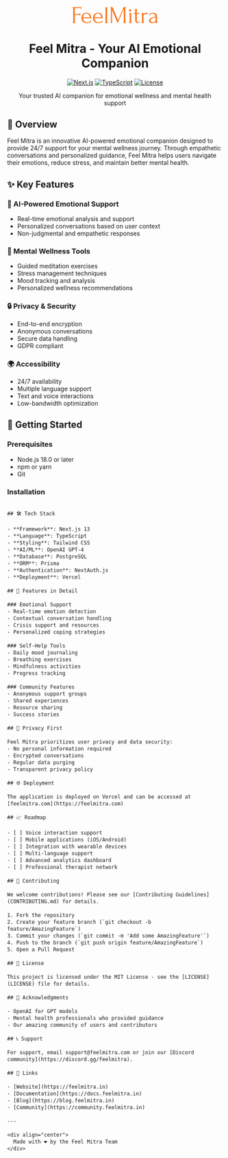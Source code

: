 <div align="center">
  <img src="public/feelmitralogo.png" alt="Feel Mitra Logo" width="200"/>
  
  # Feel Mitra - Your AI Emotional Companion
  
  [![Next.js](https://img.shields.io/badge/Next.js-13.0-black?style=for-the-badge&logo=next.js)](https://nextjs.org/)
  [![TypeScript](https://img.shields.io/badge/TypeScript-5.0-blue?style=for-the-badge&logo=typescript)](https://www.typescriptlang.org/)
  [![License](https://img.shields.io/badge/license-MIT-green?style=for-the-badge)](LICENSE)
  
  Your trusted AI companion for emotional wellness and mental health support
</div>

## 🌟 Overview

Feel Mitra is an innovative AI-powered emotional companion designed to provide 24/7 support for your mental wellness journey. Through empathetic conversations and personalized guidance, Feel Mitra helps users navigate their emotions, reduce stress, and maintain better mental health.

## ✨ Key Features

### 🤖 AI-Powered Emotional Support
- Real-time emotional analysis and support
- Personalized conversations based on user context
- Non-judgmental and empathetic responses

### 🎯 Mental Wellness Tools
- Guided meditation exercises
- Stress management techniques
- Mood tracking and analysis
- Personalized wellness recommendations

### 🔒 Privacy & Security
- End-to-end encryption
- Anonymous conversations
- Secure data handling
- GDPR compliant

### 🌍 Accessibility
- 24/7 availability
- Multiple language support
- Text and voice interactions
- Low-bandwidth optimization

## 🚀 Getting Started

### Prerequisites
- Node.js 18.0 or later
- npm or yarn
- Git

### Installation

```

## 🛠️ Tech Stack

- **Framework**: Next.js 13
- **Language**: TypeScript
- **Styling**: Tailwind CSS
- **AI/ML**: OpenAI GPT-4
- **Database**: PostgreSQL
- **ORM**: Prisma
- **Authentication**: NextAuth.js
- **Deployment**: Vercel

## 📱 Features in Detail

### Emotional Support
- Real-time emotion detection
- Contextual conversation handling
- Crisis support and resources
- Personalized coping strategies

### Self-Help Tools
- Daily mood journaling
- Breathing exercises
- Mindfulness activities
- Progress tracking

### Community Features
- Anonymous support groups
- Shared experiences
- Resource sharing
- Success stories

## 🔐 Privacy First

Feel Mitra prioritizes user privacy and data security:
- No personal information required
- Encrypted conversations
- Regular data purging
- Transparent privacy policy

## 🌐 Deployment

The application is deployed on Vercel and can be accessed at [feelmitra.com](https://feelmitra.com)

## 📈 Roadmap

- [ ] Voice interaction support
- [ ] Mobile applications (iOS/Android)
- [ ] Integration with wearable devices
- [ ] Multi-language support
- [ ] Advanced analytics dashboard
- [ ] Professional therapist network

## 🤝 Contributing

We welcome contributions! Please see our [Contributing Guidelines](CONTRIBUTING.md) for details.

1. Fork the repository
2. Create your feature branch (`git checkout -b feature/AmazingFeature`)
3. Commit your changes (`git commit -m 'Add some AmazingFeature'`)
4. Push to the branch (`git push origin feature/AmazingFeature`)
5. Open a Pull Request

## 📄 License

This project is licensed under the MIT License - see the [LICENSE](LICENSE) file for details.

## 🙏 Acknowledgments

- OpenAI for GPT models
- Mental health professionals who provided guidance
- Our amazing community of users and contributors

## 📞 Support

For support, email support@feelmitra.com or join our [Discord community](https://discord.gg/feelmitra).

## 🔗 Links

- [Website](https://feelmitra.in)
- [Documentation](https://docs.feelmitra.in)
- [Blog](https://blog.feelmitra.in)
- [Community](https://community.feelmitra.in)

---

<div align="center">
  Made with ❤️ by the Feel Mitra Team
</div>